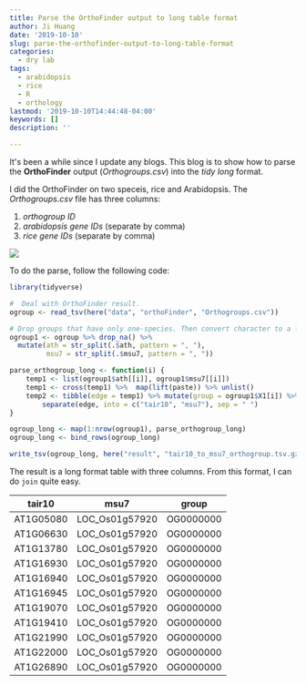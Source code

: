 ```yaml
---
title: Parse the OrthoFinder output to long table format
author: Ji Huang
date: '2019-10-10'
slug: parse-the-orthofinder-output-to-long-table-format
categories:
  - dry lab
tags:
  - arabidopsis
  - rice
  - R
  - orthology
lastmod: '2019-10-10T14:44:48-04:00'
keywords: []
description: ''

---
```



It's been a while since I update any blogs. This blog is to show how to parse the **OrthoFinder** output (*Orthogroups.csv*) into the *tidy long* format.


I did the OrthoFinder on two speceis, rice and Arabidopsis. The *Orthogroups.csv* file has three columns: 

1. *orthogroup ID*
2. *arabidopsis gene IDs* (separate by comma)
3. *rice gene IDs* (separate by comma)

![](https://i.imgur.com/6Qt4ouf.png)


To do the parse, follow the following code:


```r
library(tidyverse)

#  Deal with OrthoFinder result.
ogroup <- read_tsv(here("data", "orthoFinder", "Orthogroups.csv"))

# Drop groups that have only one-species. Then convert character to a list.
ogroup1 <- ogroup %>% drop_na() %>% 
  mutate(ath = str_split(.$ath, pattern = ", "),  
         msu7 = str_split(.$msu7, pattern = ", "))

parse_orthogroup_long <- function(i) {
    temp1 <- list(ogroup1$ath[[i]], ogroup1$msu7[[i]])
    temp1 <- cross(temp1) %>%  map(lift(paste)) %>% unlist()
    temp2 <- tibble(edge = temp1) %>% mutate(group = ogroup1$X1[i]) %>% 
        separate(edge, into = c("tair10", "msu7"), sep = " ")
}

ogroup_long <- map(1:nrow(ogroup1), parse_orthogroup_long)
ogroup_long <- bind_rows(ogroup_long)

write_tsv(ogroup_long, here("result", "tair10_to_msu7_orthogroup.tsv.gz"))

```

The result is a long format table with three columns. From this format, I can do `join` quite easy.

**tair10**|**msu7**|**group**
:-----:|:-----:|:-----:
AT1G05080|LOC\_Os01g57920|OG0000000
AT1G06630|LOC\_Os01g57920|OG0000000
AT1G13780|LOC\_Os01g57920|OG0000000
AT1G16930|LOC\_Os01g57920|OG0000000
AT1G16940|LOC\_Os01g57920|OG0000000
AT1G16945|LOC\_Os01g57920|OG0000000
AT1G19070|LOC\_Os01g57920|OG0000000
AT1G19410|LOC\_Os01g57920|OG0000000
AT1G21990|LOC\_Os01g57920|OG0000000
AT1G22000|LOC\_Os01g57920|OG0000000
AT1G26890|LOC\_Os01g57920|OG0000000



